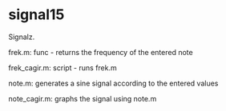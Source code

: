 # signal15

Signalz.

frek.m: func - returns the frequency of the entered note

frek_cagir.m: script - runs frek.m

note.m: generates a sine signal according to the entered values

note_cagir.m: graphs the signal using note.m
